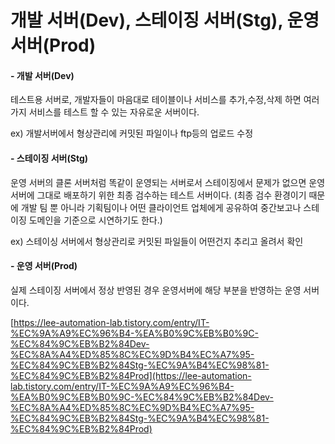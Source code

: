# 개발 서버(Dev), 스테이징 서버(Stg), 운영 서버(Prod)

#### - 개발 서버(Dev) <a href="#ea-b-c-eb-b-c-ec-c-eb-b-dev" id="ea-b-c-eb-b-c-ec-c-eb-b-dev"></a>

테스트용 서버로, 개발자들이 마음대로 테이블이나 서비스를 추가,수정,삭제 하면 여러가지 서비스를 테스트 할 수 있는 자유로운 서버이다.

ex) 개발서버에서 형상관리에 커밋된 파일이나 ftp등의 업로드 수정&#x20;

&#x20;

#### - 스테이징 서버(Stg) <a href="#ec-a-a-ed-c-ec-d-b-ec-a-ec-c-eb-b-stg" id="ec-a-a-ed-c-ec-d-b-ec-a-ec-c-eb-b-stg"></a>

운영 서버의 클론 서버처럼 똑같이 운영되는 서버로서 스테이징에서 문제가 없으면 운영 서버에 그대로 배포하기 위한 최종 검수하는 테스트 서버이다. (최종 검수 환경이기 때문에 개발 팀 뿐 아니라 기획팀이나 어떤 클라이언트 업체에게 공유하여 중간보고나 스테이징 도메인을 기준으로 시연하기도 한다.)

ex) 스테이싱 서버에서 형상관리로 커밋된 파일들이 어떤건지 추리고 올려서 확인

&#x20;

#### - 운영 서버(Prod) <a href="#ec-a-b-ec-ec-c-eb-b-prod" id="ec-a-b-ec-ec-c-eb-b-prod"></a>

실제 스테이징 서버에서 정상 반영된 경우 운영서버에 해당 부분을 반영하는 운영 서버이다.



[https://lee-automation-lab.tistory.com/entry/IT-%EC%9A%A9%EC%96%B4-%EA%B0%9C%EB%B0%9C-%EC%84%9C%EB%B2%84Dev-%EC%8A%A4%ED%85%8C%EC%9D%B4%EC%A7%95-%EC%84%9C%EB%B2%84Stg-%EC%9A%B4%EC%98%81-%EC%84%9C%EB%B2%84Prod](https://lee-automation-lab.tistory.com/entry/IT-%EC%9A%A9%EC%96%B4-%EA%B0%9C%EB%B0%9C-%EC%84%9C%EB%B2%84Dev-%EC%8A%A4%ED%85%8C%EC%9D%B4%EC%A7%95-%EC%84%9C%EB%B2%84Stg-%EC%9A%B4%EC%98%81-%EC%84%9C%EB%B2%84Prod)
